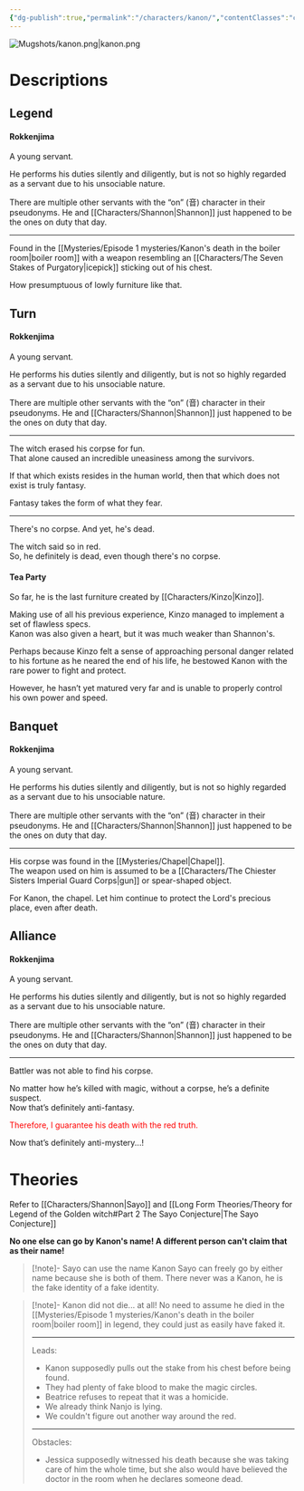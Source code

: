 ```yaml
---
{"dg-publish":true,"permalink":"/characters/kanon/","contentClasses":"center-headings red-links red-truth","tags":["furniture","servant"]}
---
```



![Mugshots/kanon.png|kanon.png](/img/user/Mugshots/kanon.png)

# Descriptions

## Legend
#### Rokkenjima

A young servant.

He performs his duties silently and diligently, but is not so highly regarded as a servant due to his unsociable nature.

There are multiple other servants with the “on” (音) character in their pseudonyms. He and [[Characters/Shannon\|Shannon]] just happened to be the ones on duty that day.

---
Found in the [[Mysteries/Episode 1 mysteries/Kanon's death in the boiler room\|boiler room]] with a weapon resembling an [[Characters/The Seven Stakes of Purgatory\|icepick]] sticking out of his chest.

How presumptuous of lowly furniture like that.
## Turn
#### Rokkenjima

A young servant.

He performs his duties silently and diligently, but is not so highly regarded as a servant due to his unsociable nature.

There are multiple other servants with the “on” (音) character in their pseudonyms. He and [[Characters/Shannon\|Shannon]] just happened to be the ones on duty that day.

---
The witch erased his corpse for fun.  
That alone caused an incredible uneasiness among the survivors.  

If that which exists resides in the human world, then that which does not exist is truly fantasy.  

Fantasy takes the form of what they fear.

---
There's no corpse. And yet, he's dead.  

The witch said so in red.  
So, he definitely is dead, even though there's no corpse.
#### Tea Party

So far, he is the last furniture created by [[Characters/Kinzo\|Kinzo]].  

Making use of all his previous experience, Kinzo managed to implement a set of flawless specs.  
Kanon was also given a heart, but it was much weaker than Shannon's.  

Perhaps because Kinzo felt a sense of approaching personal danger related to his fortune as he neared the end of his life, he bestowed Kanon with the rare power to fight and protect.  

However, he hasn’t yet matured very far and is unable to properly control his own power and speed.
## Banquet
#### Rokkenjima

A young servant.

He performs his duties silently and diligently, but is not so highly regarded as a servant due to his unsociable nature.

There are multiple other servants with the “on” (音) character in their pseudonyms. He and [[Characters/Shannon\|Shannon]] just happened to be the ones on duty that day.

---
His corpse was found in the [[Mysteries/Chapel\|Chapel]].  
The weapon used on him is assumed to be a [[Characters/The Chiester Sisters Imperial Guard Corps\|gun]] or spear-shaped object.

For Kanon, the chapel. Let him continue to protect the Lord's precious place, even after death.
## Alliance
#### Rokkenjima

A young servant.

He performs his duties silently and diligently, but is not so highly regarded as a servant due to his unsociable nature.

There are multiple other servants with the “on” (音) character in their pseudonyms. He and [[Characters/Shannon\|Shannon]] just happened to be the ones on duty that day.

---
Battler was not able to find his corpse.  

No matter how he’s killed with magic, without a corpse, he’s a definite suspect.  
Now that’s definitely anti-fantasy.  

<font color="#ff0000">Therefore, I guarantee his death with the red truth.  </font>

Now that’s definitely anti-mystery...! 
# Theories
Refer to [[Characters/Shannon\|Sayo]] and [[Long Form Theories/Theory for Legend of the Golden witch#Part 2 The Sayo Conjecture\|The Sayo Conjecture]]



__No one else can go by Kanon's name! A different person can't claim that as their name!__ 


<div class="transclusion internal-embed is-loaded"><div class="markdown-embed">



> [!note]- Sayo can use the name Kanon
> Sayo can freely go by either name because she is both of them. There never was a Kanon, he is the fake identity of a fake identity.

</div></div>



<div class="transclusion internal-embed is-loaded"><div class="markdown-embed">



> [!note]- Kanon did not die... at all!
> No need to assume he died in the [[Mysteries/Episode 1 mysteries/Kanon's death in the boiler room\|boiler room]] in legend, they could just as easily have faked it.
> 
> ---
> Leads:
> - Kanon supposedly pulls out the stake from his chest before being found.
> - They had plenty of fake blood to make the magic circles.
> - Beatrice refuses to repeat that it was a homicide.
> - We already think Nanjo is lying.
> - We couldn't figure out another way around the red.
> ---
> Obstacles:
> - Jessica supposedly witnessed his death because she was taking care of him the whole time, but she also would have believed the doctor in the room when he declares someone dead.

</div></div>
